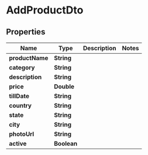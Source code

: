 

# AddProductDto


## Properties

| Name | Type | Description | Notes |
|------------ | ------------- | ------------- | -------------|
|**productName** | **String** |  |  |
|**category** | **String** |  |  |
|**description** | **String** |  |  |
|**price** | **Double** |  |  |
|**tillDate** | **String** |  |  |
|**country** | **String** |  |  |
|**state** | **String** |  |  |
|**city** | **String** |  |  |
|**photoUrl** | **String** |  |  |
|**active** | **Boolean** |  |  |



